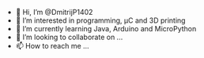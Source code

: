 - 👋 Hi, I’m @DmitrijP1402
- 👀 I’m interested in programming, μC and 3D printing
- 🌱 I’m currently learning Java, Arduino and MicroPython
- 💞️ I’m looking to collaborate on ...
- 📫 How to reach me ...

<!---
DmitrijP1402/DmitrijP1402 is a ✨ special ✨ repository because its `README.md` (this file) appears on your GitHub profile.
You can click the Preview link to take a look at your changes.
--->
